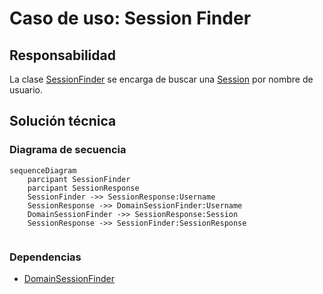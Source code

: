 # Caso de uso: Session Finder

## Responsabilidad
La clase [SessionFinder]() se encarga de buscar una [Session]() por nombre de usuario.
## Solución técnica

### Diagrama de secuencia
````mermaid
sequenceDiagram
    parcipant SessionFinder
    parcipant SessionResponse
    SessionFinder ->> SessionResponse:Username
    SessionResponse ->> DomainSessionFinder:Username
    DomainSessionFinder ->> SessionResponse:Session
    SessionResponse ->> SessionFinder:SessionResponse
  
````

### Dependencias
- [DomainSessionFinder]()